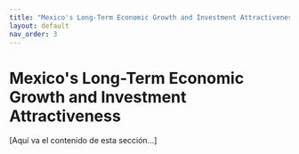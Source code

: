 ```yaml
---
title: "Mexico's Long-Term Economic Growth and Investment Attractiveness"
layout: default
nav_order: 3
---
```


# Mexico's Long-Term Economic Growth and Investment Attractiveness

[Aquí va el contenido de esta sección...]
